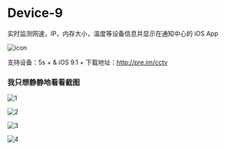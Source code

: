 # Device-9
实时监测网速，IP，内存大小，温度等设备信息并显示在通知中心的 iOS App

![icon](Screenshots/icon.png)

支持设备：5s + & iOS 9.1 +
下载地址：http://pre.im/cctv

### 我只想静静地看看截图
![1](Screenshots/1.png)

![2](Screenshots/2.png)

![3](Screenshots/3.png)

![4](Screenshots/4.png)